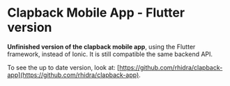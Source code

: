 Clapback Mobile App - Flutter version
=====================================

**Unfinished version of the clapback mobile app**, using the 
Flutter framework, instead of Ionic. It is still compatible the same backend API.

To see the up to date version, look at: [https://github.com/rhidra/clapback-app](https://github.com/rhidra/clapback-app).